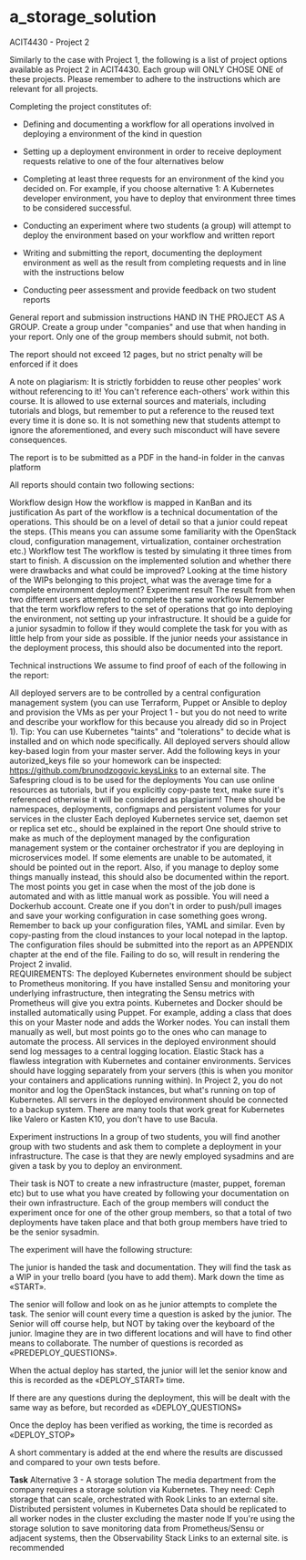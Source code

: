 # a_storage_solution

ACIT4430 - Project 2
 

Similarly to the case with Project 1, the following is a list of project options available as Project 2 in ACIT4430. Each group will ONLY CHOSE ONE of these projects. Please remember to adhere to the instructions which are relevant for all projects.

Completing the project constitutes of:

-  Defining and documenting a workflow for all operations involved in deploying a environment of the kind in question

-  Setting up a deployment environment in order to receive deployment requests relative to one of the four alternatives below

-  Completing at least three requests for an environment of the kind you decided on. For example, if you choose alternative 1: A Kubernetes developer environment, you have to deploy that environment three times to be considered successful.

-  Conducting an experiment where two students (a group) will attempt to deploy the environment based on your workflow and written report

-  Writing and submitting the report, documenting the deployment environment as well as the result from completing requests and in line with the instructions below

-  Conducting peer assessment and provide feedback on two student reports
 

General report and submission instructions
HAND IN THE PROJECT AS A GROUP. Create a group under "companies" and use that when handing in your report. Only one of the group members should submit, not both.

The report should not exceed 12 pages, but no strict penalty will be enforced if it does

A note on plagiarism: It is strictly forbidden to reuse other peoples' work without referencing to it! You can't reference each-others' work within this course. It is allowed to use external sources and materials, including tutorials and blogs, but remember to put a reference to the reused text every time it is done so. It is not something new that students attempt to ignore the aforementioned, and every such misconduct will have severe consequences.

The report is to be submitted as a PDF in the hand-in folder in the canvas platform

All reports should contain two following sections:

Workflow design
How the workflow is mapped in KanBan and its justification
As part of the workflow is a technical documentation of the operations. This should be on a level of detail so that a junior could repeat the steps. (This means you can assume some familiarity with the OpenStack cloud, configuration management, virtualization, container orchestration etc.)
Workflow test
The workflow is tested by simulating it three times from start to finish.
A discussion on the implemented solution and whether there were drawbacks and what could be improved?
Looking at the time history of the WIPs belonging to this project, what was the average time for a complete environment deployment?
Experiment result
The result from when two different users attempted to complete the same workflow
Remember that the term workflow refers to the set of operations that go into deploying the environment, not setting up your infrastructure. It should be a guide for a junior sysadmin to follow if they would complete the task for you with as little help from your side as possible. If the junior needs your assistance in the deployment process, this should also be documented into the report.
 

Technical instructions
We assume to find proof of each of the following in the report:

All deployed servers are to be controlled by a central configuration management system (you can use Terraform, Puppet or Ansible to deploy and provision the VMs as per your Project 1 - but you do not need to write and describe your workflow for this because you already did so in Project 1). Tip: You can use Kubernetes "taints" and "tolerations" to decide what is installed and on which node specifically.
All deployed servers should allow key-based login from your master server. Add the following keys in your autorized_keys file so your homework can be inspected: https://github.com/brunodzogovic.keysLinks to an external site. 
The Safespring cloud is to be used for the deployments
You can use online resources as tutorials, but if you explicitly copy-paste text, make sure it's referenced otherwise it will be considered as plagiarism!
There should be namespaces, deployments, configmaps and persistent volumes for your services in the cluster
Each deployed Kubernetes service set, daemon set or replica set etc., should be explained in the report
One should strive to make as much of the deployment managed by the configuration management system or the container orchestrator if you are deploying in microservices model. If some elements are unable to be automated, it should be pointed out in the report. Also, if you manage to deploy some things manually instead, this should also be documented within the report. The most points you get in case when the most of the job done is automated and with as little manual work as possible. 
You will need a Dockerhub account. Create one if you don't in order to push/pull images and save your working configuration in case something goes wrong.
Remember to back up your configuration files, YAML and similar. Even by copy-pasting from the cloud instances to your local notepad in the laptop.
The configuration files should be submitted into the report as an APPENDIX chapter at the end of the file. Failing to do so, will result in rendering the Project 2 invalid.\
REQUIREMENTS:
The deployed Kubernetes environment should be subject to Prometheus monitoring. If you have installed Sensu and monitoring your underlying infrastructure, then integrating the Sensu metrics with Prometheus will give you extra points.
Kubernetes and Docker should be installed automatically using Puppet. For example, adding a class that does this on your Master node and adds the Worker nodes. You can install them manually as well, but most points go to the ones who can manage to automate the process.
All services in the deployed environment should send log messages to a central logging location. Elastic Stack has a flawless integration with Kubernetes and container environments.
Services should have logging separately from your servers (this is when you monitor your containers and applications running within). In Project 2, you do not monitor and log the OpenStack instances, but what's running on top of Kubernetes.
All servers in the deployed environment should be connected to a backup system. There are many tools that work great for Kubernetes like Valero or Kasten K10, you don't have to use Bacula.
 

Experiment instructions
In a group of two students, you will find another group with two students and ask them to complete a deployment in your infrastructure. The case is that they are newly employed sysadmins and are given a task by you to deploy an environment.

Their task is NOT to create a new infrastructure (master, puppet, foreman etc) but to use what you have created by following your documentation on their own infrastructure. Each of the group members will conduct the experiment once for one of the other group members, so that a total of two deployments have taken place and that both group members have tried to be the senior sysadmin.

The experiment will have the following structure:

The junior is handed the task and documentation. They will find the task as a WIP in your trello board (you have to add them). Mark down the time as «START».

The senior will follow and look on as he junior attempts to complete the task. The senior will count every time a question is asked by the junior. The Senior will off course help, but NOT by taking over the keyboard of the junior. Imagine they are in two different locations and will have to find other means to collaborate. The number of questions is recorded as «PREDEPLOY_QUESTIONS».

When the actual deploy has started, the junior will let the senior know and this is recorded as the «DEPLOY_START» time.

If there are any questions during the deployment, this will be dealt with the same way as before, but recorded as «DEPLOY_QUESTIONS»

Once the deploy has been verified as working, the time is recorded as «DEPLOY_STOP»

A short commentary is added at the end where the results are discussed and compared to your own tests before.


**Task**
Alternative 3 - A storage solution
The media department from the company requires a storage solution via Kubernetes. They need:
Ceph storage that can scale, orchestrated with Rook Links to an external site.
Distributed persistent volumes in Kubernetes
Data should be replicated to all worker nodes in the cluster excluding the master node
If you're using the storage solution to save monitoring data from Prometheus/Sensu or adjacent systems, then the Observability Stack Links to an external site. is recommended
